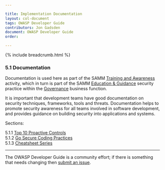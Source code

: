 ```yaml
---

title: Implementation Documentation
layout: col-document
tags: OWASP Developer Guide
contributors: Jon Gadsden
document: OWASP Developer Guide
order:

---
```


{% include breadcrumb.html %}

### 5.1 Documentation

Documentation is used here as part of the SAMM [Training and Awareness][sammgegta] activity,
which in turn is part of the SAMM [Education & Guidance][sammgeg] security practice
within the [Governance][sammg] business function.

It is important that development teams have good documentation on security techniques, frameworks, tools and threats.
Documentation helps to promote security awareness for all teams involved in software development,
and provides guidance on building security into applications and systems.

Sections:

5.1.1 [Top 10 Proactive Controls](#top-proactive-controls)  
5.1.2 [Go Secure Coding Practices](#go-secure-coding-practices)  
5.1.3 [Cheatsheet Series](#cheatsheet-series)  

----

The OWASP Developer Guide is a community effort; if there is something that needs changing then [submit an issue][issue0710].

[issue0710]: https://github.com/OWASP/www-project-developer-guide/issues/new?labels=enhancement&template=request.md&title=Update:%2007-implementation/01-documentation/00-toc
[sammg]: https://owaspsamm.org/model/governance/
[sammgeg]: https://owaspsamm.org/model/governance/education-and-guidance/
[sammgegta]: https://owaspsamm.org/model/governance/education-and-guidance/stream-a/

